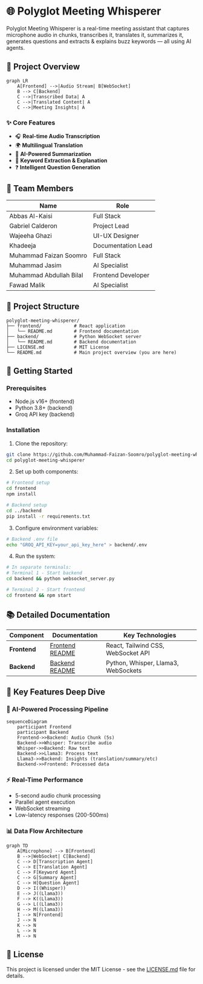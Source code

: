 # 🌐 Polyglot Meeting Whisperer

Polyglot Meeting Whisperer is a real-time meeting assistant that captures microphone audio in chunks, transcribes it, translates it, summarizes it, generates questions and extracts & explains buzz keywords — all using AI agents.

## 🧠 Project Overview

```mermaid
graph LR
    A[Frontend] -->|Audio Stream| B[WebSocket]
    B --> C[Backend]
    C -->|Transcribed Data| A
    C -->|Translated Content| A
    C -->|Meeting Insights| A
```

### ✨ Core Features
- 🎧 **Real-time Audio Transcription**
- 🌍 **Multilingual Translation**
- 📝 **AI-Powered Summarization**
- 🔑 **Keyword Extraction & Explanation**
- ❓ **Intelligent Question Generation**

## 👥 Team Members
| Name                   | Role               |
|------------------------|--------------------|
| Abbas Al-Kaisi         | Full Stack         |
| Gabriel Calderon       | Project Lead       |
| Wajeeha Ghazi          | UI-UX Designer     |
| Khadeeja               | Documentation Lead |
| Muhammad Faizan Soomro | Full Stack         |
| Muhammad Jasim         | AI Specialist      |
| Muhammad Abdullah Bilal| Frontend Developer |
| Fawad Malik            | AI Specialist      |

## 📂 Project Structure
```
polyglot-meeting-whisperer/
├── frontend/            # React application
│   └── README.md        # Frontend documentation
├── backend/             # Python WebSocket server
│   └── README.md        # Backend documentation
├── LICENSE.md           # MIT License
└── README.md            # Main project overview (you are here)
```

## 🚀 Getting Started

### Prerequisites
- Node.js v16+ (frontend)
- Python 3.8+ (backend)
- Groq API key (backend)

### Installation
1. Clone the repository:
```bash
git clone https://github.com/Muhammad-Faizan-Soomro/polyglot-meeting-whisperer.git
cd polyglot-meeting-whisperer
```

2. Set up both components:
```bash
# Frontend setup
cd frontend
npm install

# Backend setup
cd ../backend
pip install -r requirements.txt
```

3. Configure environment variables:
```bash
# Backend .env file
echo "GROQ_API_KEY=your_api_key_here" > backend/.env
```

4. Run the system:
```bash
# In separate terminals:
# Terminal 1 - Start backend
cd backend && python websocket_server.py

# Terminal 2 - Start frontend
cd frontend && npm start
```

## 📚 Detailed Documentation
| Component | Documentation | Key Technologies |
|-----------|---------------|------------------|
| **Frontend** | [Frontend README](frontend/README.md) | React, Tailwind CSS, WebSocket API |
| **Backend** | [Backend README](backend/README.md) | Python, Whisper, Llama3, WebSockets |

## 🌟 Key Features Deep Dive

### 🤖 AI-Powered Processing Pipeline
```mermaid
sequenceDiagram
    participant Frontend
    participant Backend
    Frontend->>Backend: Audio Chunk (5s)
    Backend->>Whisper: Transcribe audio
    Whisper->>Backend: Raw text
    Backend->>Llama3: Process text
    Llama3->>Backend: Insights (translation/summary/etc)
    Backend->>Frontend: Processed data
```

### ⚡ Real-Time Performance
- 5-second audio chunk processing
- Parallel agent execution
- WebSocket streaming
- Low-latency responses (200-500ms)

### 📊 Data Flow Architecture
```mermaid
graph TD
    A[Microphone] --> B[Frontend]
    B -->|WebSocket| C[Backend]
    C --> D[Transcription Agent]
    C --> E[Translation Agent]
    C --> F[Keyword Agent]
    C --> G[Summary Agent]
    C --> H[Question Agent]
    D --> I((Whisper))
    E --> J((Llama3))
    F --> K((Llama3))
    G --> L((Llama3))
    H --> M((Llama3))
    I --> N[Frontend]
    J --> N
    K --> N
    L --> N
    M --> N
```

## 📜 License
This project is licensed under the MIT License - see the [LICENSE.md](LICENSE.md) file for details.
